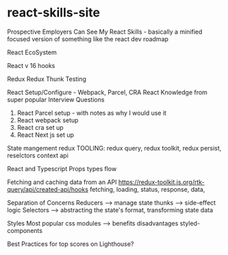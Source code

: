 # react-skills-site
Prospective Employers Can See My React Skills - basically a minified focused version of something like the react dev roadmap

React EcoSystem

React v 16 hooks

Redux
Redux Thunk
Testing 

React Setup/Configure - Webpack, Parcel, CRA
React Knowledge from super popular Interview Questions

1. React Parcel setup - with notes as why I would use it 
2. React webpack setup 
3. React cra set up 
4. React Next js set up 

State mangement 
redux TOOLING: redux query, redux toolkit, redux persist, reselctors
context api 

React and Typescript
Props types flow 


Fetching and caching data from an API 
https://redux-toolkit.js.org/rtk-query/api/created-api/hooks
fetching, loading, status, response, data,

Separation of Concerns
Reducers --> manage state
thunks --> side-effect logic 
Selectors --> abstracting the state's format, transforming state data 


Styles 
Most popular 
css modules --> benefits disadvantages
styled-components


Best Practices for top scores on Lighthouse?

